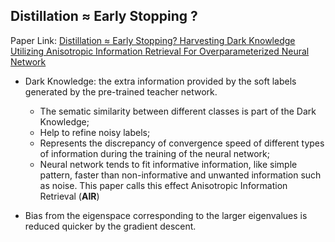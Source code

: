 ## Distillation $\approx$ Early Stopping ?
Paper Link: [Distillation ≈ Early Stopping? Harvesting Dark Knowledge Utilizing Anisotropic Information Retrieval For Overparameterized Neural Network](https://arxiv.org/abs/1910.01255)

* Dark Knowledge: the extra information provided by the soft labels generated by the pre-trained teacher network.
    * The sematic similarity between different classes is part of the Dark Knowledge;
    * Help to refine noisy labels;
    * Represents the discrepancy of convergence speed of different types of information during the training of the neural network;
    * Neural network tends to fit informative information, like simple pattern, faster than non-informative and unwanted information such as noise. This paper calls this effect Anisotropic Information Retrieval (**AIR**)

* Bias from the eigenspace corresponding to the larger eigenvalues is reduced quicker by the gradient descent.
